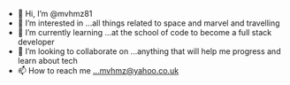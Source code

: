 - 👋 Hi, I’m @mvhmz81
- 👀 I’m interested in ...all things related to space and marvel and travelling
- 🌱 I’m currently learning ...at the school of code to become a full stack developer
- 💞️ I’m looking to collaborate on ...anything that will help me progress and learn about tech
- 📫 How to reach me ...mvhmz@yahoo.co.uk

<!---
mvhmz81/mvhmz81 is a ✨ special ✨ repository because its `README.md` (this file) appears on your GitHub profile.
You can click the Preview link to take a look at your changes.
--->
